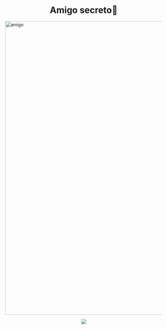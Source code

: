 <h1 align="center"> Amigo secreto🙈</h1>
<img width="1748" height="940" alt="amigo" src="https://github.com/user-attachments/assets/1caf442c-6ab5-4053-b092-e819c3f9be11" />
<p align="center">
<img src="https://img.shields.io/badge/STATUS-EN%20DESAROLLO-green">
</p>
